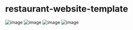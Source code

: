 # restaurant-website-template

![image](https://user-images.githubusercontent.com/70018021/128599777-aaf51598-16ca-4014-8d2a-f991d5feba63.png)
![image](https://user-images.githubusercontent.com/70018021/128599785-88a610fd-1720-482c-a338-a4949c434339.png)
![image](https://user-images.githubusercontent.com/70018021/128599793-ddd60a6a-67ab-4500-a83a-10e16567d705.png)
![image](https://user-images.githubusercontent.com/70018021/128599798-2ce6e26e-51ce-4f07-acac-eb156a669d33.png)

